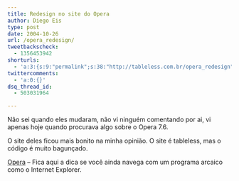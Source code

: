 ```yaml
---
title: Redesign no site do Opera
author: Diego Eis
type: post
date: 2004-10-26
url: /opera_redesign/
tweetbackscheck:
  - 1356453942
shorturls:
  - 'a:3:{s:9:"permalink";s:38:"http://tableless.com.br/opera_redesign";s:7:"tinyurl";s:26:"http://tinyurl.com/3jcjv6j";s:4:"isgd";s:19:"http://is.gd/v84QGp";}'
twittercomments:
  - 'a:0:{}'
dsq_thread_id:
  - 503031964

---
```

Não sei quando eles mudaram, não vi ninguém comentando por ai, vi apenas hoje quando procurava algo sobre o Opera 7.6.
              
O site deles ficou mais bonito na minha opinião. O site é tableless, mas o código é muito bagunçado.
              
[Opera][1] &#8211; Fica aqui a dica se você ainda navega com um programa arcaico como o Internet Explorer.

 [1]: http://www.opera.com